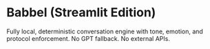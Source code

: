 # Babbel (Streamlit Edition)
Fully local, deterministic conversation engine with tone, emotion, and protocol enforcement. No GPT fallback. No external APIs.
